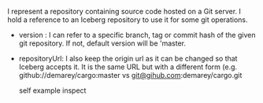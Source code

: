 I represent a repository containing source code hosted on a Git server.
I hold a reference to an Iceberg repository to use it for some git operations.

- version : I can refer to a specific branch, tag or commit hash of the given git repository. If not, default version will be 'master.
- repositoryUrl: I also keep the origin url as it can be changed so that Iceberg accepts it. It is the same URL but with a different form (e.g. github://demarey/cargo:master vs git@gihub.com:demarey/cargo.git

	self example inspect